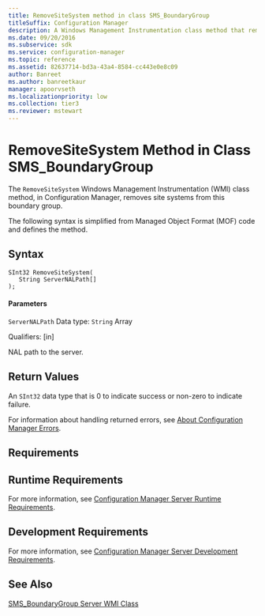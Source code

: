 ```yaml
---
title: RemoveSiteSystem method in class SMS_BoundaryGroup
titleSuffix: Configuration Manager
description: A Windows Management Instrumentation class method that removes site systems from a boundary group.
ms.date: 09/20/2016
ms.subservice: sdk
ms.service: configuration-manager
ms.topic: reference
ms.assetid: 82637714-bd3a-43a4-8584-cc443e0e8c09
author: Banreet
ms.author: banreetkaur
manager: apoorvseth
ms.localizationpriority: low
ms.collection: tier3
ms.reviewer: mstewart
---
```

# RemoveSiteSystem Method in Class SMS_BoundaryGroup
The `RemoveSiteSystem` Windows Management Instrumentation (WMI) class method, in Configuration Manager, removes site systems from this boundary group.

 The following syntax is simplified from Managed Object Format (MOF) code and defines the method.

## Syntax

```
SInt32 RemoveSiteSystem(
   String ServerNALPath[]
);
```

#### Parameters
 `ServerNALPath`
 Data type: `String` Array

 Qualifiers: [in]

 NAL path to the server.

## Return Values
 An `SInt32` data type that is 0 to indicate success or non-zero to indicate failure.

 For information about handling returned errors, see [About Configuration Manager Errors](../../../../../develop/core/understand/about-configuration-manager-errors.md).

## Requirements

## Runtime Requirements
 For more information, see [Configuration Manager Server Runtime Requirements](../../../../../develop/core/reqs/server-runtime-requirements.md).

## Development Requirements
 For more information, see [Configuration Manager Server Development Requirements](../../../../../develop/core/reqs/server-development-requirements.md).

## See Also
 [SMS_BoundaryGroup Server WMI Class](../../../../../develop/reference/core/servers/configure/sms_boundarygroup-server-wmi-class.md)
